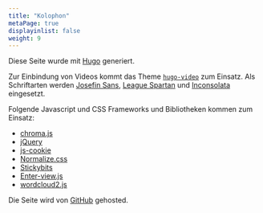 ```yaml
---
title: "Kolophon"
metaPage: true
displayinlist: false
weight: 9
---
```


Diese Seite wurde mit [Hugo](https://gohugo.io/) generiert.

Zur Einbindung von Videos kommt das Theme [`hugo-video`](https://github.com/martignoni/hugo-video) zum Einsatz. Als Schriftarten werden [Josefin Sans](https://github.com/googlefonts/josefinsans), [League Spartan](https://www.theleagueofmoveabletype.com/league-spartan) und [Inconsolata](https://github.com/googlefonts/inconsolata) eingesetzt.

Folgende Javascript und CSS Frameworks und Bibliotheken kommen zum Einsatz:

<ul class="inline-list">
    <li><a href="https://github.com/gka/chroma.js">chroma.js</a></li>
    <li><a href="https://jquery.com/">jQuery</a></li>
    <li><a href="https://github.com/js-cookie/js-cookie">js-cookie</a></li>
    <li><a href="https://necolas.github.io/normalize.css/">Normalize.css</a></li>
    <li><a href="https://dollarshaveclub.github.io/stickybits/">Stickybits</a></li>
    <li><a href="https://russellgoldenberg.github.io/enter-view/">Enter-view.js</a></li>
    <li><a href="https://wordcloud2-js.timdream.org/#love">wordcloud2.js</a></li>
    <!--
    <li><a href="https://michalsnik.github.io/aos/">AOS (Animate On Scroll Library)</a></li>
    -->
</ul>

Die Seite wird von [GitHub](https://github.com/) gehosted.
